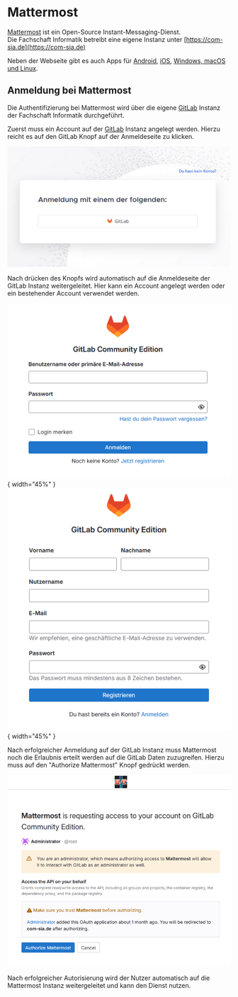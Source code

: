# Mattermost

[Mattermost](https://mattermost.com/) ist ein Open-Source Instant-Messaging-Dienst.  
Die Fachschaft Informatik betreibt eine eigene Instanz unter [https://com-sia.de](https://com-sia.de)

Neben der Webseite gibt es auch Apps für [Android](https://play.google.com/store/apps/details?id=com.mattermost.rn), [iOS](https://apps.apple.com/us/app/mattermost/id1257222717), [Windows, macOS und Linux](https://mattermost.com/download/#desktop).

## Anmeldung bei Mattermost

Die Authentifizierung bei Mattermost wird über die eigene [GitLab](../gitlab) Instanz der Fachschaft Informatik durchgeführt.

Zuerst muss ein Account auf der [GitLab](../gitlab) Instanz angelegt werden. Hierzu reicht es auf den GitLab Knopf auf der Anmeldeseite zu klicken.

![Mattermost Anmeldeseite](../images/mattermost-login-field.png)

Nach drücken des Knopfs wird automatisch auf die Anmeldeseite der GitLab Instanz weitergeleitet. Hier kann ein Account angelegt werden oder ein bestehender Account verwendet werden.

<!--<figure markdown="span">-->
![GitLab Anmeldeseite](../images/gitlab-login-field.png){ width="45%" }
![GitLab Registrierungsseite](../images/gitlab-register-field.png){ width="45%" }
<!--</figure>-->
Nach erfolgreicher Anmeldung auf der GitLab Instanz muss Mattermost noch die Erlaubnis erteilt werden auf die GitLab Daten zuzugreifen. Hierzu muss auf den "Authorize Mattermost" Knopf gedrückt werden.

![Mattermost Autorisierung](../images/mattermost-gitlab-authorize.png)

Nach erfolgreicher Autorisierung wird der Nutzer automatisch auf die Mattermost Instanz weitergeleitet und kann den Dienst nutzen.

<!--## Einen Raum erstellen

## Einem Raum beitreten

## Eine Gruppe erstellen-->